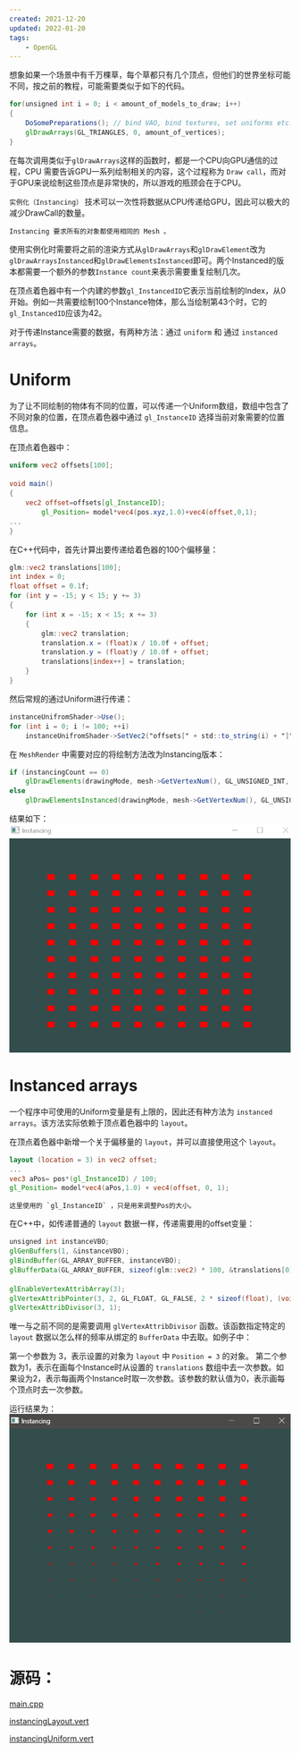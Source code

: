 ```yaml
---
created: 2021-12-20
updated: 2022-01-20
tags:
    - OpenGL
---
```

想象如果一个场景中有千万棵草，每个草都只有几个顶点，但他们的世界坐标可能不同，按之前的教程，可能需要类似于如下的代码。

```glsl
for(unsigned int i = 0; i < amount_of_models_to_draw; i++)
{
    DoSomePreparations(); // bind VAO, bind textures, set uniforms etc.
    glDrawArrays(GL_TRIANGLES, 0, amount_of_vertices);
}
```

在每次调用类似于`glDrawArrays`这样的函数时，都是一个CPU向GPU通信的过程，CPU 需要告诉GPU一系列绘制相关的内容，这个过程称为 `Draw call`，而对于GPU来说绘制这些顶点是非常快的，所以游戏的瓶颈会在于CPU。

`实例化（Instancing）` 技术可以一次性将数据从CPU传递给GPU，因此可以极大的减少DrawCall的数量。

```ad-warning
Instancing 要求所有的对象都使用相同的 Mesh 。
```

使用实例化时需要将之前的渲染方式从`glDrawArrays`和`glDrawElement`改为`glDrawArraysInstanced`和`glDrawElementsInstanced`即可。两个Instanced的版本都需要一个额外的参数`Instance count`来表示需要重复绘制几次。

在顶点着色器中有一个内建的参数`gl_InstancedID`它表示当前绘制的Index，从0开始。例如一共需要绘制100个Instance物体，那么当绘制第43个时，它的`gl_InstancedID`应该为42。

对于传递Instance需要的数据，有两种方法：通过 `uniform` 和 通过 `instanced arrays`。

# Uniform

为了让不同绘制的物体有不同的位置，可以传递一个Uniform数组，数组中包含了不同对象的位置，在顶点着色器中通过 `gl_InstanceID` 选择当前对象需要的位置信息。

在顶点着色器中：

```glsl
uniform vec2 offsets[100];

void main()
{
    vec2 offset=offsets[gl_InstanceID];
		gl_Position= model*vec4(pos.xyz,1.0)+vec4(offset,0,1);
...
}
```

在C++代码中，首先计算出要传递给着色器的100个偏移量：

```glsl
glm::vec2 translations[100];
int index = 0;
float offset = 0.1f;
for (int y = -15; y < 15; y += 3)
{
    for (int x = -15; x < 15; x += 3)
    {
        glm::vec2 translation;
        translation.x = (float)x / 10.0f + offset;
        translation.y = (float)y / 10.0f + offset;
        translations[index++] = translation;
    }
}
```

然后常规的通过Uniform进行传递：

```glsl
instanceUnifromShader->Use();
for (int i = 0; i != 100; ++i)
    instanceUnifromShader->SetVec2("offsets[" + std::to_string(i) + "]", translations[i]);
```

在 `MeshRender` 中需要对应的将绘制方法改为Instancing版本：

```glsl
if (instancingCount == 0)
    glDrawElements(drawingMode, mesh->GetVertexNum(), GL_UNSIGNED_INT, 0);
else
    glDrawElementsInstanced(drawingMode, mesh->GetVertexNum(), GL_UNSIGNED_INT, 0, instancingCount);
```

结果如下：
![|500](assets/Ch%2023%20Instancing/Untitled.png)

# Instanced arrays

一个程序中可使用的Uniform变量是有上限的，因此还有种方法为 `instanced arrays`。该方法实际依赖于顶点着色器中的 `layout`。

在顶点着色器中新增一个关于偏移量的 `layout`，并可以直接使用这个 `layout`。

```glsl
layout (location = 3) in vec2 offset;
...
vec3 aPos= pos*(gl_InstanceID) / 100;
gl_Position= model*vec4(aPos,1.0) + vec4(offset, 0, 1);
```

```ad-warning
这里使用的 `gl_InstanceID` ，只是用来调整Pos的大小。
```

在C++中，如传递普通的 `layout` 数据一样，传递需要用的offset变量：

```glsl
unsigned int instanceVBO;
glGenBuffers(1, &instanceVBO);
glBindBuffer(GL_ARRAY_BUFFER, instanceVBO);
glBufferData(GL_ARRAY_BUFFER, sizeof(glm::vec2) * 100, &translations[0], GL_STATIC_DRAW);

glEnableVertexAttribArray(3);
glVertexAttribPointer(3, 2, GL_FLOAT, GL_FALSE, 2 * sizeof(float), (void *)0);
glVertexAttribDivisor(3, 1);
```

唯一与之前不同的是需要调用 `glVertexAttribDivisor` 函数。该函数指定特定的 `layout` 数据以怎么样的频率从绑定的 `BufferData` 中去取。如例子中：

第一个参数为 3，表示设置的对象为 `layout` 中 `Position = 3` 的对象。
第二个参数为1，表示在画每个Instance时从设置的 `translations` 数组中去一次参数。如果设为2，表示每画两个Instance时取一次参数。该参数的默认值为0，表示画每个顶点时去一次参数。

运行结果为：
![|500](assets/Ch%2023%20Instancing/Untitled%201.png)

# 源码：

[main.cpp](https://raw.githubusercontent.com/xuejiaW/Study-Notes/master/LearnOpenGL_VSCode/src/21.Instancing/main.cpp)

[instancingLayout.vert](https://raw.githubusercontent.com/xuejiaW/Study-Notes/master/LearnOpenGL_VSCode/src/21.Instancing/instancingLayout.vert)

[instancingUniform.vert](https://raw.githubusercontent.com/xuejiaW/Study-Notes/master/LearnOpenGL_VSCode/src/21.Instancing/instancingUniform.vert)